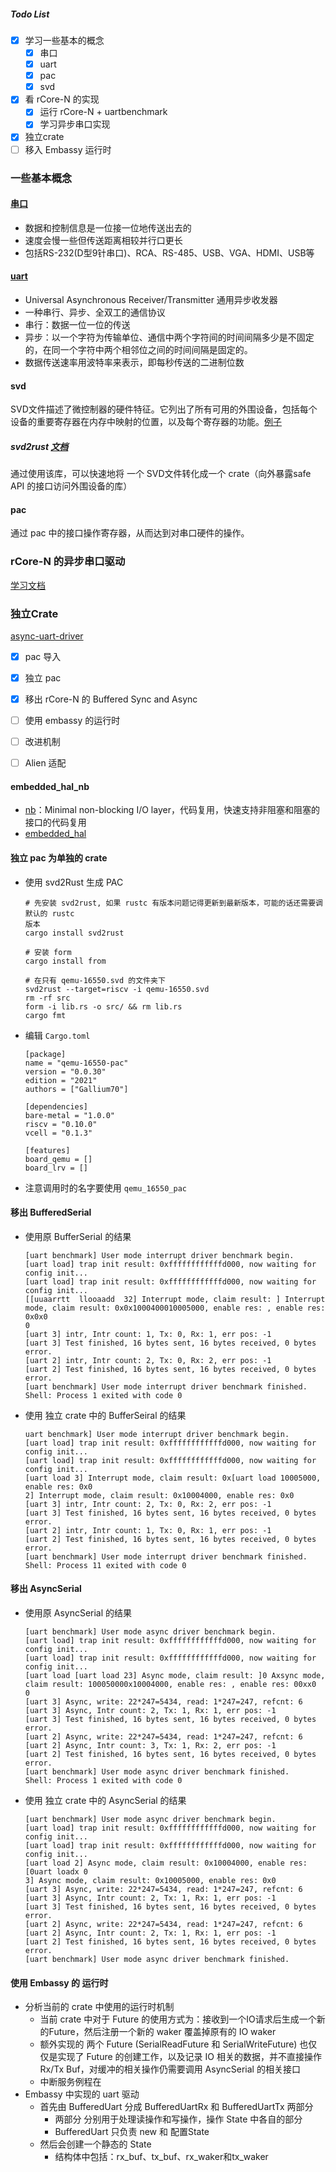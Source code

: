 ##### Todo List

+ [x] 学习一些基本的概念
    + [x] 串口
    + [x] uart
    + [x] pac
    + [x] svd
+ [x] 看 rCore-N 的实现
    + [x] 运行 rCore-N + uartbenchmark
    + [x] 学习异步串口实现
+ [x] 独立crate
+ [ ] 移入 Embassy 运行时

### 一些基本概念

#### [串口](https://blog.csdn.net/fuhanghang/article/details/123274451)

+ 数据和控制信息是一位接一位地传送出去的
+ 速度会慢一些但传送距离相较并行口更长
+ 包括RS-232(D型9针串口)、RCA、RS-485、USB、VGA、HDMI、USB等

#### [uart](https://zhuanlan.zhihu.com/p/150504364)

+ Universal Asynchronous Receiver/Transmitter 通用异步收发器
+ 一种串行、异步、全双工的通信协议
+ 串行：数据一位一位的传送
+ 异步：以一个字符为传输单位、通信中两个字符间的时间间隔多少是不固定的，在同一个字符中两个相邻位之间的时间间隔是固定的。
+ 数据传送速率用波特率来表示，即每秒传送的二进制位数

#### svd

SVD文件描述了微控制器的硬件特征。它列出了所有可用的外围设备，包括每个设备的重要寄存器在内存中映射的位置，以及每个寄存器的功能。[例子](https://github.com/duskmoon314/rCore-N/blob/41796b85015a3e3080302270f9ab768827dd1426/pac/qemu-pac/qemu-16550.svd)

##### svd2rust [文档](https://docs.rs/svd2rust/latest/svd2rust/index.html)

通过使用该库，可以快速地将 一个 SVD文件转化成一个 crate（向外暴露safe API 的接口访问外围设备的库）

#### pac

通过 pac 中的接口操作寄存器，从而达到对串口硬件的操作。



### rCore-N 的异步串口驱动

[学习文档](../rCore-N.md) 



### 独立Crate   

[async-uart-driver](https://github.com/BITcyman/async-uart-driver/tree/main)

+ [x] pac 导入

+ [x] 独立 pac

+ [x] 移出 rCore-N 的 Buffered Sync and Async 

+ [ ] 使用 embassy 的运行时  

+ [ ] 改进机制

+ [ ] Alien 适配

    

#### embedded_hal_nb

+ [nb](https://docs.rs/nb/latest/nb/)：Minimal non-blocking I/O layer，代码复用，快速支持非阻塞和阻塞的接口的代码复用
+ [embedded_hal](https://docs.esp-rs.org/esp-idf-hal/embedded_hal/index.html)

#### 独立 pac 为单独的 crate 

+ 使用 svd2Rust 生成 PAC

    ```
    # 先安装 svd2rust, 如果 rustc 有版本问题记得更新到最新版本，可能的话还需要调默认的 rustc
    版本
    cargo install svd2rust
    
    # 安装 form
    cargo install from
    
    # 在只有 qemu-16550.svd 的文件夹下
    svd2rust --target=riscv -i qemu-16550.svd
    rm -rf src
    form -i lib.rs -o src/ && rm lib.rs
    cargo fmt
    ```

+ 编辑 `Cargo.toml` 

    ```
    [package]
    name = "qemu-16550-pac"
    version = "0.0.30"
    edition = "2021"
    authors = ["Gallium70"]
    
    [dependencies]
    bare-metal = "1.0.0"
    riscv = "0.10.0"
    vcell = "0.1.3"
    
    [features]
    board_qemu = []
    board_lrv = []
    
    ```

+ 注意调用时的名字要使用 `qemu_16550_pac` 

#### 移出 BufferedSerial

+ 使用原 BufferSerial 的结果

    ```
    [uart benchmark] User mode interrupt driver benchmark begin.
    [uart load] trap init result: 0xffffffffffffd000, now waiting for config init...
    [uart load] trap init result: 0xffffffffffffd000, now waiting for config init...
    [[uuaarrtt  llooaadd  32] Interrupt mode, claim result: ] Interrupt mode, claim result: 0x0x1000400010005000, enable res: , enable res: 0x0x0
    0
    [uart 3] intr, Intr count: 1, Tx: 0, Rx: 1, err pos: -1
    [uart 3] Test finished, 16 bytes sent, 16 bytes received, 0 bytes error.
    [uart 2] intr, Intr count: 2, Tx: 0, Rx: 2, err pos: -1
    [uart 2] Test finished, 16 bytes sent, 16 bytes received, 0 bytes error.
    [uart benchmark] User mode interrupt driver benchmark finished.
    Shell: Process 1 exited with code 0
    ```

+ 使用 独立 crate 中的 BufferSeiral 的结果

    ```
    uart benchmark] User mode interrupt driver benchmark begin.
    [uart load] trap init result: 0xffffffffffffd000, now waiting for config init...
    [uart load] trap init result: 0xffffffffffffd000, now waiting for config init...
    [uart load 3] Interrupt mode, claim result: 0x[uart load 10005000, enable res: 0x0
    2] Interrupt mode, claim result: 0x10004000, enable res: 0x0
    [uart 3] intr, Intr count: 2, Tx: 0, Rx: 2, err pos: -1
    [uart 3] Test finished, 16 bytes sent, 16 bytes received, 0 bytes error.
    [uart 2] intr, Intr count: 1, Tx: 0, Rx: 1, err pos: -1
    [uart 2] Test finished, 16 bytes sent, 16 bytes received, 0 bytes error.
    [uart benchmark] User mode interrupt driver benchmark finished.
    Shell: Process 11 exited with code 0
    ```

#### 移出 AsyncSerial 

+ 使用原 AsyncSerial 的结果

    ```
    [uart benchmark] User mode async driver benchmark begin.
    [uart load] trap init result: 0xffffffffffffd000, now waiting for config init...
    [uart load] trap init result: 0xffffffffffffd000, now waiting for config init...
    [uart load [uart load 23] Async mode, claim result: ]0 Axsync mode, claim result: 100050000x10004000, enable res: , enable res: 00xx0
    0
    [uart 3] Async, write: 22*247=5434, read: 1*247=247, refcnt: 6
    [uart 3] Async, Intr count: 2, Tx: 1, Rx: 1, err pos: -1
    [uart 3] Test finished, 16 bytes sent, 16 bytes received, 0 bytes error.
    [uart 2] Async, write: 22*247=5434, read: 1*247=247, refcnt: 6
    [uart 2] Async, Intr count: 3, Tx: 1, Rx: 2, err pos: -1
    [uart 2] Test finished, 16 bytes sent, 16 bytes received, 0 bytes error.
    [uart benchmark] User mode async driver benchmark finished.
    Shell: Process 1 exited with code 0
    ```

+ 使用 独立 crate 中的 AsyncSerial  的结果

    ```
    [uart benchmark] User mode async driver benchmark begin.
    [uart load] trap init result: 0xffffffffffffd000, now waiting for config init...
    [uart load] trap init result: 0xffffffffffffd000, now waiting for config init...
    [uart load 2] Async mode, claim result: 0x10004000, enable res: [0uart loadx 0
    3] Async mode, claim result: 0x10005000, enable res: 0x0
    [uart 3] Async, write: 22*247=5434, read: 1*247=247, refcnt: 6
    [uart 3] Async, Intr count: 2, Tx: 1, Rx: 1, err pos: -1
    [uart 3] Test finished, 16 bytes sent, 16 bytes received, 0 bytes error.
    [uart 2] Async, write: 22*247=5434, read: 1*247=247, refcnt: 6
    [uart 2] Async, Intr count: 2, Tx: 1, Rx: 1, err pos: -1
    [uart 2] Test finished, 16 bytes sent, 16 bytes received, 0 bytes error.
    [uart benchmark] User mode async driver benchmark finished.
    ```


#### 使用 Embassy 的 运行时

+ 分析当前的 crate 中使用的运行时机制
    + 当前 crate 中对于 Future 的使用方式为：接收到一个IO请求后生成一个新的Future，然后注册一个新的 waker 覆盖掉原有的 IO waker
    + 额外实现的 两个 Future (SerialReadFuture 和 SerialWriteFuture) 也仅仅是实现了 Future 的创建工作，以及记录 IO 相关的数据，并不直接操作 Rx/Tx Buf，对缓冲的相关操作仍需要调用 AsyncSerial 的相关接口
    + 中断服务例程在
+ Embassy 中实现的 uart 驱动
    + 首先由 BufferedUart 分成 BufferedUartRx 和 BufferedUartTx 两部分
        + 两部分 分别用于处理读操作和写操作，操作 State 中各自的部分
        + BufferedUart 只负责 new 和 配置State 
    + 然后会创建一个静态的 State
        + 结构体中包括：rx_buf、tx_buf、rx_waker和tx_waker


